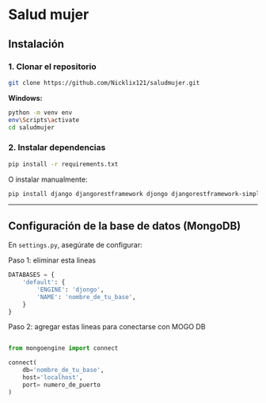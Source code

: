 # Salud mujer

## Instalación

### 1. Clonar el repositorio

```bash
git clone https://github.com/Nicklix121/saludmujer.git
```


**Windows:**
```bash
python -m venv env
env\Scripts\activate
cd saludmujer
```

### 2. Instalar dependencias

```bash
pip install -r requirements.txt
```

O instalar manualmente:

```bash
pip install django djangorestframework djongo djangorestframework-simplejwt pymongo
```

---

## Configuración de la base de datos (MongoDB)

En `settings.py`, asegúrate de configurar:

Paso 1:  eliminar esta lineas
```python
DATABASES = {
    'default': {
        'ENGINE': 'djongo',
        'NAME': 'nombre_de_tu_base',
    }
}
```
Paso 2:  agregar estas lineas para conectarse con MOGO DB

```python

from mongoengine import connect

connect(
    db='nombre_de_tu_base',
    host='localhost',
    port= numero_de_puerto
)
```
